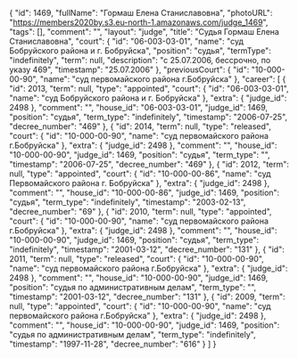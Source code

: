 {
    "id": 1469,
    "fullName": "Гормаш Елена Станиславовна",
    "photoURL": "https://members2020by.s3.eu-north-1.amazonaws.com/judge_1469",
    "tags": [],
    "comment": "",
    "layout": "judge",
    "title": "Судья Гормаш Елена Станиславовна",
    "court": {
        "id": "06-003-03-01",
        "name": "суд Бобруйского района и г. Бобруйска",
        "position": "судья",
        "termType": "indefinitely",
        "term": null,
        "description": "c 25.07.2006, бессрочно, по указу 469",
        "timestamp": "25.07.2006"
    },
    "previousCourt": {
        "id": "10-000-00-90",
        "name": "суд первомайского района г.Бобруйска"
    },
    "career": [
        {
            "id": 2013,
            "term": null,
            "type": "appointed",
            "court": {
                "id": "06-003-03-01",
                "name": "суд Бобруйского района и г. Бобруйска"
            },
            "extra": {
                "judge_id": 2498
            },
            "comment": "",
            "house_id": "06-003-03-01",
            "judge_id": 1469,
            "position": "судья",
            "term_type": "indefinitely",
            "timestamp": "2006-07-25",
            "decree_number": "469"
        },
        {
            "id": 2014,
            "term": null,
            "type": "released",
            "court": {
                "id": "10-000-00-90",
                "name": "суд первомайского района г.Бобруйска"
            },
            "extra": {
                "judge_id": 2498
            },
            "comment": "",
            "house_id": "10-000-00-90",
            "judge_id": 1469,
            "position": "судья",
            "term_type": "",
            "timestamp": "2006-07-25",
            "decree_number": "469"
        },
        {
            "id": 2012,
            "term": null,
            "type": "appointed",
            "court": {
                "id": "10-000-00-86",
                "name": "суд Первомайского района г. Бобруйска"
            },
            "extra": {
                "judge_id": 2498
            },
            "comment": "",
            "house_id": "10-000-00-86",
            "judge_id": 1469,
            "position": "судья",
            "term_type": "indefinitely",
            "timestamp": "2003-02-13",
            "decree_number": "69"
        },
        {
            "id": 2010,
            "term": null,
            "type": "appointed",
            "court": {
                "id": "10-000-00-90",
                "name": "суд первомайского района г.Бобруйска"
            },
            "extra": {
                "judge_id": 2498
            },
            "comment": "",
            "house_id": "10-000-00-90",
            "judge_id": 1469,
            "position": "судья",
            "term_type": "indefinitely",
            "timestamp": "2001-03-12",
            "decree_number": "131"
        },
        {
            "id": 2011,
            "term": null,
            "type": "released",
            "court": {
                "id": "10-000-00-90",
                "name": "суд первомайского района г.Бобруйска"
            },
            "extra": {
                "judge_id": 2498
            },
            "comment": "",
            "house_id": "10-000-00-90",
            "judge_id": 1469,
            "position": "судья по административным делам",
            "term_type": "",
            "timestamp": "2001-03-12",
            "decree_number": "131"
        },
        {
            "id": 2009,
            "term": null,
            "type": "appointed",
            "court": {
                "id": "10-000-00-90",
                "name": "суд первомайского района г.Бобруйска"
            },
            "extra": {
                "judge_id": 2498
            },
            "comment": "",
            "house_id": "10-000-00-90",
            "judge_id": 1469,
            "position": "судья по административным делам",
            "term_type": "indefinitely",
            "timestamp": "1997-11-28",
            "decree_number": "616"
        }
    ]
}